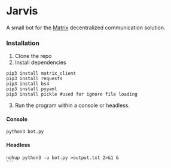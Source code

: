 # Jarvis

A small bot for the [Matrix](https://matrix.org/blog/home/) decentralized communication solution.

### Installation

1. Clone the repo
2. Install dependencies
```
pip3 install matrix_client
pip3 install requests
pip3 install bs4
pip3 install pyyaml
pip3 install pickle #used for ignore file loading
```
3. Run the program within a console or headless.

#### Console

```
python3 bot.py
```

#### Headless

````
nohup python3 -u bot.py >output.txt 2>&1 &
```
